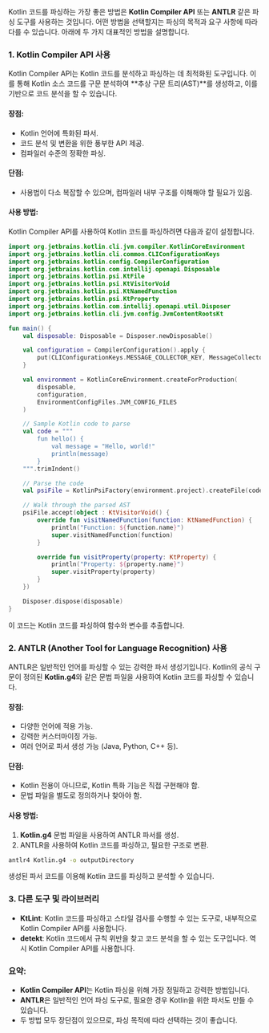 Kotlin 코드를 파싱하는 가장 좋은 방법은 **Kotlin Compiler API** 또는 **ANTLR** 같은 파싱 도구를 사용하는 것입니다. 어떤 방법을 선택할지는 파싱의 목적과 요구 사항에 따라 다를 수 있습니다. 아래에 두 가지 대표적인 방법을 설명합니다.

### 1. **Kotlin Compiler API 사용**
Kotlin Compiler API는 Kotlin 코드를 분석하고 파싱하는 데 최적화된 도구입니다. 이를 통해 Kotlin 소스 코드를 구문 분석하여 **추상 구문 트리(AST)**를 생성하고, 이를 기반으로 코드 분석을 할 수 있습니다.

#### 장점:
- Kotlin 언어에 특화된 파서.
- 코드 분석 및 변환을 위한 풍부한 API 제공.
- 컴파일러 수준의 정확한 파싱.

#### 단점:
- 사용법이 다소 복잡할 수 있으며, 컴파일러 내부 구조를 이해해야 할 필요가 있음.

#### 사용 방법:
Kotlin Compiler API를 사용하여 Kotlin 코드를 파싱하려면 다음과 같이 설정합니다.

```kotlin
import org.jetbrains.kotlin.cli.jvm.compiler.KotlinCoreEnvironment
import org.jetbrains.kotlin.cli.common.CLIConfigurationKeys
import org.jetbrains.kotlin.config.CompilerConfiguration
import org.jetbrains.kotlin.com.intellij.openapi.Disposable
import org.jetbrains.kotlin.psi.KtFile
import org.jetbrains.kotlin.psi.KtVisitorVoid
import org.jetbrains.kotlin.psi.KtNamedFunction
import org.jetbrains.kotlin.psi.KtProperty
import org.jetbrains.kotlin.com.intellij.openapi.util.Disposer
import org.jetbrains.kotlin.cli.jvm.config.JvmContentRootsKt

fun main() {
    val disposable: Disposable = Disposer.newDisposable()

    val configuration = CompilerConfiguration().apply {
        put(CLIConfigurationKeys.MESSAGE_COLLECTOR_KEY, MessageCollector.NONE)
    }

    val environment = KotlinCoreEnvironment.createForProduction(
        disposable,
        configuration,
        EnvironmentConfigFiles.JVM_CONFIG_FILES
    )

    // Sample Kotlin code to parse
    val code = """
        fun hello() {
            val message = "Hello, world!"
            println(message)
        }
    """.trimIndent()

    // Parse the code
    val psiFile = KotlinPsiFactory(environment.project).createFile(code)

    // Walk through the parsed AST
    psiFile.accept(object : KtVisitorVoid() {
        override fun visitNamedFunction(function: KtNamedFunction) {
            println("Function: ${function.name}")
            super.visitNamedFunction(function)
        }

        override fun visitProperty(property: KtProperty) {
            println("Property: ${property.name}")
            super.visitProperty(property)
        }
    })

    Disposer.dispose(disposable)
}
```

이 코드는 Kotlin 코드를 파싱하여 함수와 변수를 추출합니다.

### 2. **ANTLR (Another Tool for Language Recognition) 사용**
ANTLR은 일반적인 언어를 파싱할 수 있는 강력한 파서 생성기입니다. Kotlin의 공식 구문이 정의된 **Kotlin.g4**와 같은 문법 파일을 사용하여 Kotlin 코드를 파싱할 수 있습니다.

#### 장점:
- 다양한 언어에 적용 가능.
- 강력한 커스터마이징 가능.
- 여러 언어로 파서 생성 가능 (Java, Python, C++ 등).

#### 단점:
- Kotlin 전용이 아니므로, Kotlin 특화 기능은 직접 구현해야 함.
- 문법 파일을 별도로 정의하거나 찾아야 함.

#### 사용 방법:
1. **Kotlin.g4** 문법 파일을 사용하여 ANTLR 파서를 생성.
2. ANTLR을 사용하여 Kotlin 코드를 파싱하고, 필요한 구조로 변환.

```bash
antlr4 Kotlin.g4 -o outputDirectory
```

생성된 파서 코드를 이용해 Kotlin 코드를 파싱하고 분석할 수 있습니다.

### 3. **다른 도구 및 라이브러리**
- **KtLint**: Kotlin 코드를 파싱하고 스타일 검사를 수행할 수 있는 도구로, 내부적으로 Kotlin Compiler API를 사용합니다.
- **detekt**: Kotlin 코드에서 규칙 위반을 찾고 코드 분석을 할 수 있는 도구입니다. 역시 Kotlin Compiler API를 사용합니다.

### 요약:
- **Kotlin Compiler API**는 Kotlin 파싱을 위해 가장 정밀하고 강력한 방법입니다.
- **ANTLR**은 일반적인 언어 파싱 도구로, 필요한 경우 Kotlin을 위한 파서도 만들 수 있습니다.
- 두 방법 모두 장단점이 있으므로, 파싱 목적에 따라 선택하는 것이 좋습니다.